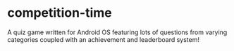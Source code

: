 # competition-time
A quiz game written for Android OS featuring lots of questions from varying categories coupled with an achievement and leaderboard system!
